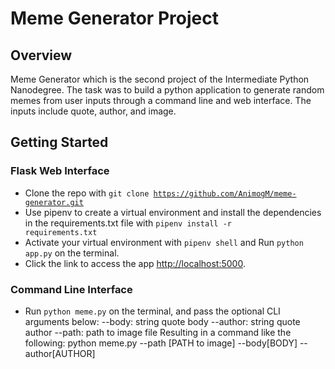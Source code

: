 # Meme Generator Project

## Overview

Meme Generator which is the second project of the Intermediate Python Nanodegree. The task was to build a python application to generate random memes from user inputs through a command line and web interface. The inputs include quote, author, and image.


## Getting Started

### Flask Web Interface

- Clone the repo with <code>git clone https://github.com/AnimogM/meme-generator.git</code>
- Use pipenv to create a virtual environment and install the dependencies in the requirements.txt file with <code>pipenv install -r requirements.txt</code>
- Activate your virtual environment with <code>pipenv shell</code> and Run `python app.py` on the terminal.
- Click the link to access the app [http://localhost:5000](http://localhost:5000).

### Command Line Interface

- Run `python meme.py` on the terminal, and pass the optional CLI arguments below:
  --body: string quote body
  --author: string quote author
  --path: path to image file
  Resulting in a command like the following: python meme.py --path [PATH to image] --body[BODY] --author[AUTHOR]
